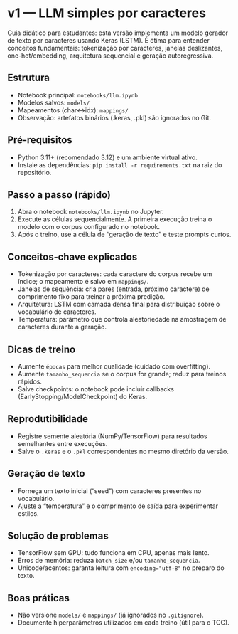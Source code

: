# v1 — LLM simples por caracteres

Guia didático para estudantes: esta versão implementa um modelo gerador de texto por caracteres usando Keras (LSTM). É ótima para entender conceitos fundamentais: tokenização por caracteres, janelas deslizantes, one-hot/embedding, arquitetura sequencial e geração autoregressiva.

## Estrutura
- Notebook principal: `notebooks/llm.ipynb`
- Modelos salvos: `models/`
- Mapeamentos (char↔idx): `mappings/`
- Observação: artefatos binários (.keras, .pkl) são ignorados no Git.

## Pré‑requisitos
- Python 3.11+ (recomendado 3.12) e um ambiente virtual ativo.
- Instale as dependências: `pip install -r requirements.txt` na raiz do repositório.

## Passo a passo (rápido)
1) Abra o notebook `notebooks/llm.ipynb` no Jupyter.
2) Execute as células sequencialmente. A primeira execução treina o modelo com o corpus configurado no notebook.
3) Após o treino, use a célula de “geração de texto” e teste prompts curtos.

## Conceitos‑chave explicados
- Tokenização por caracteres: cada caractere do corpus recebe um índice; o mapeamento é salvo em `mappings/`.
- Janelas de sequência: cria pares (entrada, próximo caractere) de comprimento fixo para treinar a próxima predição.
- Arquitetura: LSTM com camada densa final para distribuição sobre o vocabulário de caracteres.
- Temperatura: parâmetro que controla aleatoriedade na amostragem de caracteres durante a geração.

## Dicas de treino
- Aumente `épocas` para melhor qualidade (cuidado com overfitting).
- Aumente `tamanho_sequencia` se o corpus for grande; reduz para treinos rápidos.
- Salve checkpoints: o notebook pode incluir callbacks (EarlyStopping/ModelCheckpoint) do Keras.

## Reprodutibilidade
- Registre semente aleatória (NumPy/TensorFlow) para resultados semelhantes entre execuções.
- Salve o `.keras` e o `.pkl` correspondentes no mesmo diretório da versão.

## Geração de texto
- Forneça um texto inicial (“seed”) com caracteres presentes no vocabulário.
- Ajuste a “temperatura” e o comprimento de saída para experimentar estilos.

## Solução de problemas
- TensorFlow sem GPU: tudo funciona em CPU, apenas mais lento.
- Erros de memória: reduza `batch_size` e/ou `tamanho_sequencia`.
- Unicode/acentos: garanta leitura com `encoding="utf-8"` no preparo do texto.

## Boas práticas
- Não versione `models/` e `mappings/` (já ignorados no `.gitignore`).
- Documente hiperparâmetros utilizados em cada treino (útil para o TCC).
